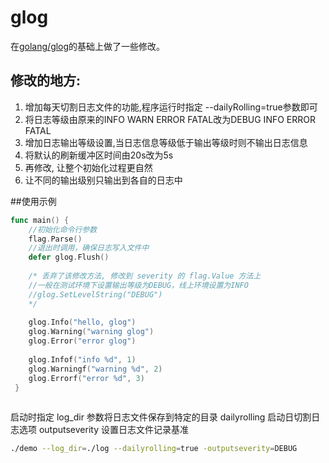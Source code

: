 glog
====

在[golang/glog](https://github.com/golang/glog)的基础上做了一些修改。

## 修改的地方:
1. 增加每天切割日志文件的功能,程序运行时指定 --dailyRolling=true参数即可
2. 将日志等级由原来的INFO WARN ERROR FATAL改为DEBUG INFO ERROR FATAL
3. 增加日志输出等级设置,当日志信息等级低于输出等级时则不输出日志信息
4. 将默认的刷新缓冲区时间由20s改为5s
5. 再修改, 让整个初始化过程更自然
6. 让不同的输出级别只输出到各自的日志中

##使用示例 
```go
func main() {
    //初始化命令行参数
    flag.Parse()
    //退出时调用，确保日志写入文件中
    defer glog.Flush()
    
    /* 丢弃了该修改方法, 修改到 severity 的 flag.Value 方法上
    //一般在测试环境下设置输出等级为DEBUG，线上环境设置为INFO
    //glog.SetLevelString("DEBUG")
    */
    
    glog.Info("hello, glog")
    glog.Warning("warning glog")
    glog.Error("error glog")
    
    glog.Infof("info %d", 1)
    glog.Warningf("warning %d", 2)
    glog.Errorf("error %d", 3)
 }
 
```

启动时指定
log_dir 参数将日志文件保存到特定的目录
dailyrolling 启动日切割日志选项
outputseverity 设置日志文件记录基准

```bash
./demo --log_dir=./log --dailyrolling=true -outputseverity=DEBUG
```

